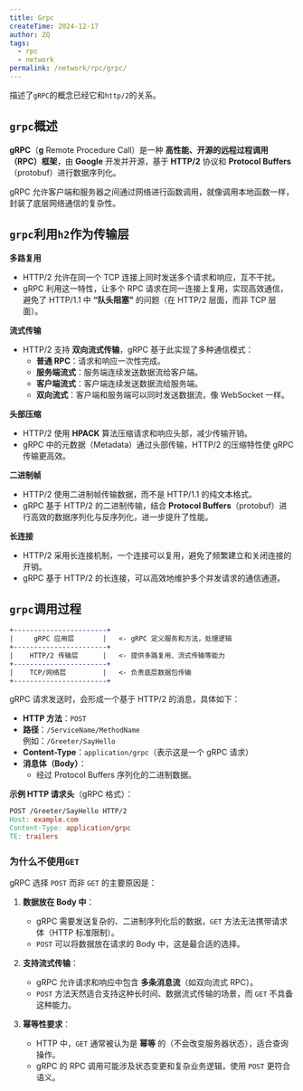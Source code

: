 ```yaml
---
title: Grpc 
createTime: 2024-12-17
author: ZQ
tags:
  - rpc
  - network
permalink: /network/rpc/grpc/
---
```


描述了`gRPC`的概念已经它和`http/2`的关系。

<!-- more -->

## `grpc`概述

**gRPC**（**g** Remote Procedure Call）是一种 **高性能、开源的远程过程调用（RPC）框架**，由 **Google** 开发并开源，基于 **HTTP/2** 协议和 **Protocol Buffers**（protobuf）进行数据序列化。

gRPC 允许客户端和服务器之间通过网络进行函数调用，就像调用本地函数一样，封装了底层网络通信的复杂性。

## `grpc`利用`h2`作为传输层

**多路复用**

- HTTP/2 允许在同一个 TCP 连接上同时发送多个请求和响应，互不干扰。
- gRPC 利用这一特性，让多个 RPC 请求在同一连接上复用，实现高效通信，避免了 HTTP/1.1 中 **“队头阻塞”** 的问题（在 HTTP/2 层面，而非 TCP 层面）。

**流式传输**

- HTTP/2 支持 **双向流式传输**，gRPC 基于此实现了多种通信模式：
    - **普通 RPC**：请求和响应一次性完成。
    - **服务端流式**：服务端连续发送数据流给客户端。
    - **客户端流式**：客户端连续发送数据流给服务端。
    - **双向流式**：客户端和服务端可以同时发送数据流，像 WebSocket 一样。

**头部压缩**

- HTTP/2 使用 **HPACK** 算法压缩请求和响应头部，减少传输开销。
- gRPC 中的元数据（Metadata）通过头部传输，HTTP/2 的压缩特性使 gRPC 传输更高效。

**二进制帧**

- HTTP/2 使用二进制帧传输数据，而不是 HTTP/1.1 的纯文本格式。
- gRPC 基于 HTTP/2 的二进制传输，结合 **Protocol Buffers**（protobuf）进行高效的数据序列化与反序列化，进一步提升了性能。

**长连接**

- HTTP/2 采用长连接机制，一个连接可以复用，避免了频繁建立和关闭连接的开销。
- gRPC 基于 HTTP/2 的长连接，可以高效地维护多个并发请求的通信通道。

## `grpc`调用过程

```diff
+-----------------------+
|     gRPC 应用层       |   <- gRPC 定义服务和方法，处理逻辑
+-----------------------+
|    HTTP/2 传输层      |   <- 提供多路复用、流式传输等能力
+-----------------------+
|    TCP/网络层         |   <- 负责底层数据包传输
+-----------------------+
```

gRPC 请求发送时，会形成一个基于 HTTP/2 的消息，具体如下：

- **HTTP 方法**：`POST`
- **路径**：`/ServiceName/MethodName`  
    例如：`/Greeter/SayHello`
- **Content-Type**：`application/grpc`（表示这是一个 gRPC 请求）
- **消息体（Body）**：
    - 经过 Protocol Buffers 序列化的二进制数据。

**示例 HTTP 请求头**（gRPC 格式）：

```makefile
POST /Greeter/SayHello HTTP/2
Host: example.com
Content-Type: application/grpc
TE: trailers
```

### 为什么不使用`GET`

gRPC 选择 `POST` 而非 `GET` 的主要原因是：

1. **数据放在 Body 中**：

    - gRPC 需要发送复杂的、二进制序列化后的数据，`GET` 方法无法携带请求体（HTTP 标准限制）。
    - `POST` 可以将数据放在请求的 Body 中，这是最合适的选择。
3. **支持流式传输**：
    
    - gRPC 允许请求和响应中包含 **多条消息流**（如双向流式 RPC）。
    - `POST` 方法天然适合支持这种长时间、数据流式传输的场景，而 `GET` 不具备这种能力。
3. **幂等性要求**：
    
    - HTTP 中，`GET` 通常被认为是 **幂等** 的（不会改变服务器状态），适合查询操作。
    - gRPC 的 RPC 调用可能涉及状态变更和复杂业务逻辑，使用 `POST` 更符合语义。